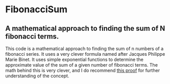 # FibonacciSum
## A mathematical approach to finding the sum of N fibonacci terms.
This code is a mathematical approach to finding the sum of n numbers of a fibonacci series. It uses a very clever formula named after Jacques Philippe Marie Binet.
It uses simple exponential functions to determine the approximate value of the sum of a given number of fibonacci terms. 
The math behind this is very clever, and I do recommend [this proof](http://www.milefoot.com/math/discrete/sequences/binetformula.htm) for further understanding of the concept. 
